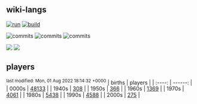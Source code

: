 ## wiki-langs
[![run](https://github.com/dreamerminsk/wiki-langs/actions/workflows/run.yml/badge.svg)](https://github.com/dreamerminsk/wiki-langs/actions/workflows/run.yml)
[![build](https://github.com/dreamerminsk/wiki-langs/actions/workflows/build.yml/badge.svg)](https://github.com/dreamerminsk/wiki-langs/actions/workflows/build.yml)

![commits](https://img.shields.io/github/commit-activity/y/dreamerminsk/wiki-langs)
![commits](https://img.shields.io/github/commit-activity/m/dreamerminsk/wiki-langs)
![commits](https://img.shields.io/github/commit-activity/w/dreamerminsk/wiki-langs)

![](https://img.shields.io/github/languages/code-size/dreamerminsk/wiki-langs)
![](https://img.shields.io/github/repo-size/dreamerminsk/wiki-langs)

## players
<sup>last modified: Mon, 01 Aug 2022 18:14:32 +0000</sup>
| births | players |
| :----: | ------: |
| 0000s | [48133](players/0000.births.csv) |
| 1940s | [308](players/1940.births.csv) |
| 1950s | [366](players/1950.births.csv) |
| 1960s | [1369](players/1960.births.csv) |
| 1970s | [4061](players/1970.births.csv) |
| 1980s | [5438](players/1980.births.csv) |
| 1990s | [4588](players/1990.births.csv) |
| 2000s | [275](players/2000.births.csv) |

